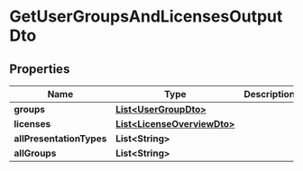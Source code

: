 

# GetUserGroupsAndLicensesOutputDto

## Properties

Name | Type | Description | Notes
------------ | ------------- | ------------- | -------------
**groups** | [**List&lt;UserGroupDto&gt;**](UserGroupDto.md) |  |  [optional]
**licenses** | [**List&lt;LicenseOverviewDto&gt;**](LicenseOverviewDto.md) |  |  [optional]
**allPresentationTypes** | **List&lt;String&gt;** |  |  [optional]
**allGroups** | **List&lt;String&gt;** |  |  [optional]




